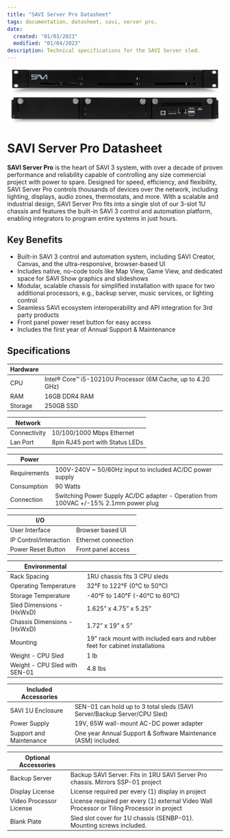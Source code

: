 ```yaml
---
title: "SAVI Server Pro Datasheet"
tags: documentation, datasheet, savi, server pro, 
date:
  created: "01/03/2023"
  modified: "01/04/2023"
description: Technical specifications for the SAVI Server sled.
---
```


<div style="text-align: center">

<a href="../Assets/Documentation/SAVI-Server/server-pro-front.jpg">
  <img src="../Assets/Documentation/SAVI-Server/server-pro-front.jpg" width="700" height="">
</a>
<a href="../Assets/Documentation/SAVI-Server/server-pro-back.jpg">
  <img src="../Assets/Documentation/SAVI-Server/server-pro-back.jpg" width="700" height="">
</a>
</div>

# SAVI Server Pro Datasheet

**SAVI Server Pro** is the heart of SAVI 3 system, with over a decade of proven performance and reliability capable of controlling any size commercial project with power to spare. Designed for speed, efficiency, and flexibility, SAVI Server Pro controls thousands of devices over the network, including lighting, displays, audio zones, thermostats, and more. With a scalable and industrial design, SAVI Server Pro fits into a single slot of our 3-slot 1U chassis and features the built-in SAVI 3 control and automation platform, enabling integrators to program entire systems in just hours.

## Key Benefits

*   Built-in SAVI 3 control and automation system, including SAVI Creator, Canvas, and the ultra-responsive, browser-based UI
*   Includes native, no-code tools like Map View, Game View, and dedicated space for SAVI Show graphics and slideshows
*   Modular, scalable chassis for simplified installation with space for two additional processors, e.g., backup server, music services, or lighting control
*   Seamless SAVI ecosystem interoperability and API integration for 3rd party products
*   Front panel power reset button for easy access
*   Includes the first year of Annual Support & Maintenance

## Specifications

|   Hardware      |                       |
| --------------- |-----------------------|
| CPU | Intel® Core™ i5-10210U Processor (6M Cache, up to 4.20 GHz) |
| RAM     | 16GB DDR4 RAM                |
| Storage     | 250GB SSD                |

|   Network      |                       |
| --------------- |-----------------------|
| Connectivity | 10/100/1000 Mbps Ethernet |
| Lan Port     | 8pin RJ45 port with Status LEDs       |

|   Power      |                       |
| --------------- |-----------------------|
| Requirements | 100V-240V ~ 50/60Hz input to included AC/DC power supply |
| Consumption     | 90 Watts       |
| Connection     | Switching Power Supply AC/DC adapter - Operation from 100VAC +/-15% 2.1mm power plug       |

|   I/O      |                       |
| --------------- |-----------------------|
| User Interface | Browser based UI |
| IP Control/Interaction     | Ethernet connection       |
| Power Reset Button     | Front panel access       |

|   Environmental      |                  |
| --------------- |-----------------------|
|  Rack Spacing  |  1RU chassis fits 3 CPU sleds  |
|  Operating Temperature  |  32°F to 122°F (0°C to 50°C)  |
|  Storage Temperature  |  -40°F to 140°F (-40°C to 60°C)  |
|  Sled Dimensions - (HxWxD)  |  1.625” x 4.75” x 5.25”  |
|  Chassis Dimensions - (HxWxD)  |  1.72” x 19” x 5”  |
|  Mounting  |  19” rack mount with included ears and rubber feet for cabinet installations  |
|  Weight - CPU Sled  |  1 lb  |
|  Weight - CPU Sled with SEN-01  |  4.8 lbs  |

|   Included Accessories      |                       |
| --------------- |-----------------------|
| SAVI 1U Enclosure | SEN-01 can hold up to 3 total sleds (SAVI Server/Backup Server/CPU Sled) |
| Power Supply     | 19V, 65W wall-mount AC-DC power adapter       |
| Support and Maintenance     | One year Annual Support & Software Maintenance (ASM) included.       |

|   Optional Accessories      |                       |
| --------------- |-----------------------|
| Backup Server | Backup SAVI Server. Fits in 1RU SAVI Server Pro chassis. Mirrors SSP-01 project |
| Display License     | License required per every (1) display in project   |
| Video Processor License     | License required per every (1) external Video Wall Processor or Tiling Processor in project       |
| Blank Plate | Sled slot cover for 1U chassis (SENBP-01). Mounting screws included. |
